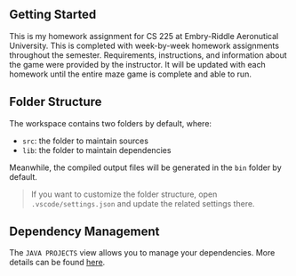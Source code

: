 ## Getting Started

This is my homework assignment for CS 225 at Embry-Riddle Aeronutical University. This is completed with week-by-week homework assignments throughout the semester. Requirements, instructions, and information about the game were provided by the instructor. It will be updated with each homework until the entire maze game is complete and able to run. 

## Folder Structure

The workspace contains two folders by default, where:

- `src`: the folder to maintain sources
- `lib`: the folder to maintain dependencies

Meanwhile, the compiled output files will be generated in the `bin` folder by default.

> If you want to customize the folder structure, open `.vscode/settings.json` and update the related settings there.

## Dependency Management

The `JAVA PROJECTS` view allows you to manage your dependencies. More details can be found [here](https://github.com/microsoft/vscode-java-dependency#manage-dependencies).
